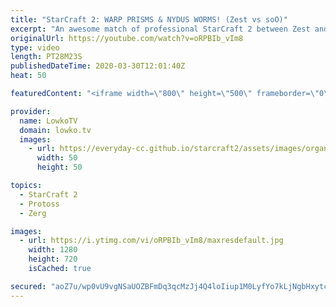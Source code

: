 ```yaml
---
title: "StarCraft 2: WARP PRISMS & NYDUS WORMS! (Zest vs soO)"
excerpt: "An awesome match of professional StarCraft 2 between Zest and soO. In this game soO decides to try to contain his opponent on just a few bases, using wave after wave after wave of Zerg units to keep the Protoss player from expanding. soO decides to focus on Nydus Worms to keep the Protoss player up the"
originalUrl: https://youtube.com/watch?v=oRPBIb_vIm8
type: video
length: PT28M23S
publishedDateTime: 2020-03-30T12:01:40Z
heat: 50

featuredContent: "<iframe width=\"800\" height=\"500\" frameborder=\"0\" src=\"https://www.youtube.com/embed/oRPBIb_vIm8\" allow=\"accelerometer; autoplay; encrypted-media; gyroscope; picture-in-picture\" allowfullscreen></iframe>"

provider:
  name: LowkoTV
  domain: lowko.tv
  images:
    - url: https://everyday-cc.github.io/starcraft2/assets/images/organizations/lowko.tv-50x50.jpg
      width: 50
      height: 50

topics:
  - StarCraft 2
  - Protoss
  - Zerg

images:
  - url: https://i.ytimg.com/vi/oRPBIb_vIm8/maxresdefault.jpg
    width: 1280
    height: 720
    isCached: true

secured: "aoZ7u/wp0vU9vgNSaUOZBFmDq3qcMzJj4Q4loIiup1M0LyfYo7kLjNgbHxytc3CeJ7JbFqdQZVn3WhUABFu7wJ+u+UMZmvyPwiTuePcny0RmVAFxG+NOrJha+ckW0nnfhO2DHNt2KSrpujie9aIuBL8oheQ5FDX9DV+wMPh0oGSkJlLaSB95AKP2QnL4AbCxCmtjQkaHWeZaBDz0oBHqfUWzQchN1KIlM8lIllMm4+pF0lYDxFJhz2KrVa50gBc+nPyaGkakXNFS3F8+WUW99luzSHLA09yyJbyR6ckvTwz10dRWjShZg+mdeCyqLxQ1fp541ixtcAqP1CCemkcsZgIygMlygXKXqvpqnruxtGac+Ph+xYLiAM54bIEu8PZtKvkVa3b+2NeH7KuUOcC+nL7twHp/JAwZEqMpBdAyUkWea2EvLtKOhlRhuTQjFWoX;Ctxixh9R/7vGDTfY2N7psQ=="
---
```



